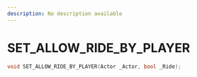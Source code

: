 ```yaml
---
description: No description available 
---
```


# SET_ALLOW_RIDE_BY_PLAYER

```cpp
void SET_ALLOW_RIDE_BY_PLAYER(Actor _Actor, bool _Ride);
```